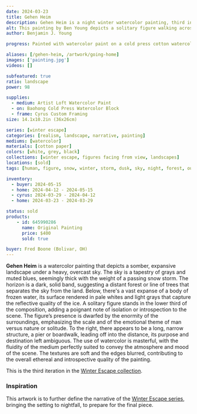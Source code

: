 ```yaml
---
date: 2024-03-23
title: Gehen Heim
description: Gehen Heim is a night winter watercolor painting, third in the Winter Escape series. Showing the trek of the lone figure across ice lake.
alt: This painting by Ben Young depicts a solitary figure walking across a lake of ice, with the scene conveying a sense of solitude in a wintry landscape.
author: Benjamin J. Young

progress: Painted with watercolor paint on a cold press cotton watercolor block. I tried to continue the same Andrew Wyeth technique as this painting's predecessor, Escape.

aliases: [/gehen-heim, /artwork/going-home]
images: ['painting.jpg']
videos: []

subfeatured: true
ratio: landscape
power: 98

supplies:
  - medium: Artist Loft Watercolor Paint
  - on: Baohong Cold Press Watercolor Block
  - frame: Cyrus Custom Framing
size: 14.1x10.2in (36x26cm)

series: [winter escape]
categories: [realism, landscape, narrative, painting]
mediums: [watercolor]
materials: [cotton paper]
colors: [white, grey, black]
collections: [winter escape, figures facing from view, landscapes]
locations: [sold]
tags: [human, figure, snow, winter, storm, dusk, sky, night, forest, outdoors, dark, frozen, lake, marina, dock, dim, lonely, isolation, sad, melancholy, warm]

inventory:
  - buyer: 2024-05-15
  - home: 2024-04-12 - 2024-05-15
  - cyrus: 2024-03-29 - 2024-04-12
  - home: 2024-03-23 - 2024-03-29

status: sold
products:
    - id: 645990286
      name: Original Painting
      price: $400
      sold: true

buyer: Fred Boone (Bolivar, OH)
---
```


**Gehen Heim** is a watercolor painting that depicts a somber, expansive landscape under a heavy, overcast sky. The sky is a tapestry of grays and muted blues, seemingly thick with the weight of a passing snow storm. The horizon is a dark, solid band, suggesting a distant forest or line of trees that separates the sky from the land. Below, there's a vast expanse of a body of frozen water, its surface rendered in pale whites and light grays that capture the reflective quality of the ice. A solitary figure stands in the lower third of the composition, adding a poignant note of isolation or introspection to the scene. The figure’s presence is dwarfed by the enormity of the surroundings, emphasizing the scale and of the emotional theme of man versus nature or solitude. To the right, there appears to be a long, narrow structure, a pier or boardwalk, leading off into the distance, its purpose and destination left ambiguous. The use of watercolor is masterful, with the fluidity of the medium perfectly suited to convey the atmosphere and mood of the scene. The textures are soft and the edges blurred, contributing to the overall ethereal and introspective quality of the painting.

<!--more-->

This is the third iteration in the [Winter Escape collection](/collections/winter-escape/).

### Inspiration ###

This artwork is to further define the narrative of the [Winter Escape series](/collections/winter-escape/), bringing the setting to nightfall, to prepare for the final piece.